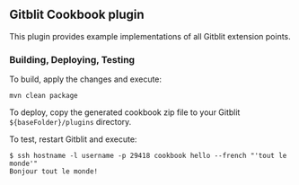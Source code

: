 ## Gitblit Cookbook plugin

This plugin provides example implementations of all Gitblit extension points.

### Building, Deploying, Testing

To build, apply the changes and execute:

```
mvn clean package
```

To deploy, copy the generated cookbook zip file to your Gitblit `${baseFolder}/plugins` directory.

To test, restart Gitblit and execute:

```
$ ssh hostname -l username -p 29418 cookbook hello --french "'tout le monde'"
Bonjour tout le monde!
```

